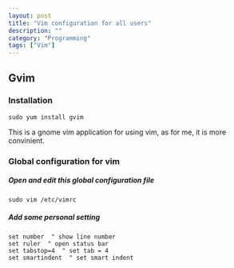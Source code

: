 ```yaml
---
layout: post
title: "Vim configuration for all users"
description: ""
category: "Programming"
tags: ["Vim"]
---
```


## Gvim

### Installation

    sudo yum install gvim

This is a gnome vim application for using vim, as for me, it is more convinient.

### Global configuration for vim

##### Open and edit this global configuration file

    sudo vim /etc/vimrc

##### Add some personal setting

    set number  " show line number
	set ruler  " open status bar
	set tabstop=4  " set tab = 4
	set smartindent  " set smart indent




